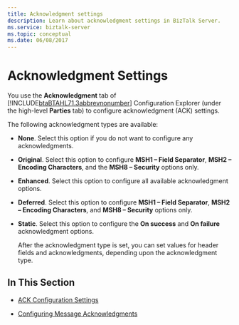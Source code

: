 ```yaml
---
title: Acknowledgment settings
description: Learn about acknowledgment settings in BizTalk Server.
ms.service: biztalk-server
ms.topic: conceptual
ms.date: 06/08/2017
---
```

# Acknowledgment Settings

You use the **Acknowledgment** tab of [!INCLUDE[btaBTAHL71.3abbrevnonumber](../../includes/btabtahl71-3abbrevnonumber-md.md)] Configuration Explorer (under the high-level **Parties** tab) to configure acknowledgment (ACK) settings.  
  
 The following acknowledgment types are available:  
  
- **None**. Select this option if you do not want to configure any acknowledgments.  
  
- **Original**. Select this option to configure **MSH1 – Field Separator**, **MSH2 – Encoding Characters**, and the **MSH8 – Security** options only.  
  
- **Enhanced**. Select this option to configure all available acknowledgment options.  
  
- **Deferred**. Select this option to configure **MSH1 – Field Separator**, **MSH2 – Encoding Characters**, and **MSH8 – Security** options only.  
  
- **Static**. Select this option to configure the **On success** and **On failure** acknowledgment options.  
  
  After the acknowledgment type is set, you can set values for header fields and acknowledgments, depending upon the acknowledgment type.  
  
## In This Section  
  
- [ACK Configuration Settings](../../adapters-and-accelerators/accelerator-hl7/ack-configuration-settings.md)  
  
- [Configuring Message Acknowledgments](../../adapters-and-accelerators/accelerator-hl7/configuring-message-acknowledgments.md)
